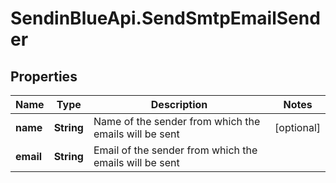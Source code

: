 # SendinBlueApi.SendSmtpEmailSender

## Properties
Name | Type | Description | Notes
------------ | ------------- | ------------- | -------------
**name** | **String** | Name of the sender from which the emails will be sent | [optional] 
**email** | **String** | Email of the sender from which the emails will be sent | 


